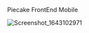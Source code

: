 Piecake FrontEnd Mobile 

![Screenshot_1643102971](https://user-images.githubusercontent.com/82645322/150949916-cb8425c2-a636-4bee-bb57-219b2f10089c.png)
